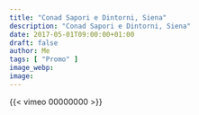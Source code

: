 ```yaml
---
title: "Conad Sapori e Dintorni, Siena"
description: "Conad Sapori e Dintorni, Siena"
date: 2017-05-01T09:00:00+01:00
draft: false
author: Me
tags: [ "Promo" ]
image_webp:
image:
---
```


{{< vimeo 00000000 >}}
